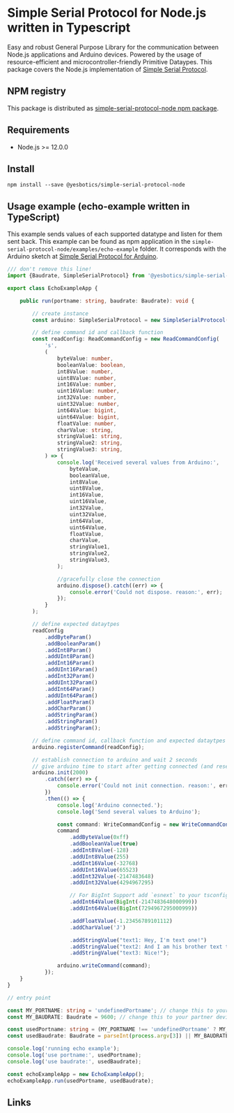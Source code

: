 # Simple Serial Protocol for Node.js written in Typescript

Easy and robust General Purpose Library for the communication between Node.js applications and Arduino devices.
Powered by the usage of resource-efficient and microcontroller-friendly Primitive Dataypes.
This package covers the Node.js implementation of [Simple Serial Protocol].

## NPM registry
This package is distributed as [simple-serial-protocol-node npm package].

## Requirements
* Node.js >= 12.0.0 

## Install
```npm
npm install --save @yesbotics/simple-serial-protocol-node
```
 
## Usage example (echo-example written in TypeScript)
This example sends values of each supported datatype and listen for them sent back. 
This example can be found as npm application in the `simple-serial-protocol-node/examples/echo-example` folder.
It corresponds with the Arduino sketch at [Simple Serial Protocol for Arduino].

<!-- embedme examples/echo-example/echo-example.ts -->

```ts
/// don't remove this line!
import {Baudrate, SimpleSerialProtocol} from '@yesbotics/simple-serial-protocol-node';

export class EchoExampleApp {

    public run(portname: string, baudrate: Baudrate): void {

        // create instance
        const arduino: SimpleSerialProtocol = new SimpleSerialProtocol(portname, baudrate);

        // define command id and callback function
        const readConfig: ReadCommandConfig = new ReadCommandConfig(
            's',
            (
                byteValue: number,
                booleanValue: boolean,
                int8Value: number,
                uint8Value: number,
                int16Value: number,
                uint16Value: number,
                int32Value: number,
                uint32Value: number,
                int64Value: bigint,
                uint64Value: bigint,
                floatValue: number,
                charValue: string,
                stringValue1: string,
                stringValue2: string,
                stringValue3: string,
            ) => {
                console.log('Received several values from Arduino:',
                    byteValue,
                    booleanValue,
                    int8Value,
                    uint8Value,
                    int16Value,
                    uint16Value,
                    int32Value,
                    uint32Value,
                    int64Value,
                    uint64Value,
                    floatValue,
                    charValue,
                    stringValue1,
                    stringValue2,
                    stringValue3,
                );

                //gracefully close the connection
                arduino.dispose().catch((err) => {
                    console.error('Could not dispose. reason:', err);
                });
            }
        );

        // define expected dataytpes
        readConfig
            .addByteParam()
            .addBooleanParam()
            .addInt8Param()
            .addUInt8Param()
            .addInt16Param()
            .addUInt16Param()
            .addInt32Param()
            .addUInt32Param()
            .addInt64Param()
            .addUInt64Param()
            .addFloatParam()
            .addCharParam()
            .addStringParam()
            .addStringParam()
            .addStringParam();

        // define command id, callback function and expected dataytpes
        arduino.registerCommand(readConfig);

        // establish connection to arduino and wait 2 seconds
        // give arduino time to start after getting connected (and resetted too)
        arduino.init(2000)
            .catch((err) => {
                console.error('Could not init connection. reason:', err);
            })
            .then(() => {
                console.log('Arduino connected.');
                console.log('Send several values to Arduino');

                const command: WriteCommandConfig = new WriteCommandConfig('r');
                command
                    .addByteValue(0xff)
                    .addBooleanValue(true)
                    .addInt8Value(-128)
                    .addUInt8Value(255)
                    .addInt16Value(-32768)
                    .addUInt16Value(65523)
                    .addInt32Value(-2147483648)
                    .addUInt32Value(4294967295)

                    // For BigInt Support add `esnext` to your tsconfig lib section
                    .addInt64Value(BigInt(-2147483648000999))
                    .addUInt64Value(BigInt(7294967295000999))

                    .addFloatValue(-1.23456789101112)
                    .addCharValue('J')

                    .addStringValue("text1: Hey, I'm text one!")
                    .addStringValue("text2: And I am his brother text two!")
                    .addStringValue("text3: Nice!");

                arduino.writeCommand(command);
            });
    }
}

// entry point

const MY_PORTNAME: string = 'undefinedPortname'; // change this to your serial port name
const MY_BAUDRATE: Baudrate = 9600; // change this to your partner device's baudrate

const usedPortname: string = (MY_PORTNAME !== 'undefinedPortname' ? MY_PORTNAME : null) || process.argv[2];
const usedBaudrate: Baudrate = parseInt(process.argv[3]) || MY_BAUDRATE || 9600;

console.log('running echo example');
console.log('use portname:', usedPortname);
console.log('use baudrate:', usedBaudrate);

const echoExampleApp = new EchoExampleApp();
echoExampleApp.run(usedPortname, usedBaudrate);

```

## Links
[Simple Serial Protocol]:https://gitlab.com/yesbotics/simple-serial-protocol/simple-serial-protocol-docs
[simple-serial-protocol-node npm package]:https://www.npmjs.com/package/@yesbotics/simple-serial-protocol-node
[Simple Serial Protocol for Arduino]:https://gitlab.com/yesbotics/simple-serial-protocol/simple-serial-protocol-arduino
[Arduino IDE]:https://www.arduino.cc/en/main/software
[Arduino-CLI]:https://github.com/arduino/arduino-cli
[IntervalCallback]:https://gitlab.com/yesbotics/libs/arduino/interval-callback
